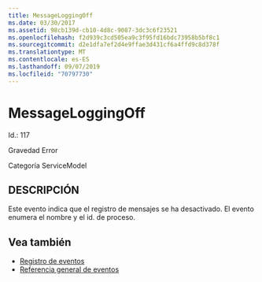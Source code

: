```yaml
---
title: MessageLoggingOff
ms.date: 03/30/2017
ms.assetid: 98cb139d-cb10-4d8c-9087-3dc3c6f23521
ms.openlocfilehash: f2d939c3cd505ea9c3f95fd16bdc73958b5bf8c1
ms.sourcegitcommit: d2e1dfa7ef2d4e9ffae3d431cf6a4ffd9c8d378f
ms.translationtype: MT
ms.contentlocale: es-ES
ms.lasthandoff: 09/07/2019
ms.locfileid: "70797730"
---
```

# <a name="messageloggingoff"></a>MessageLoggingOff
Id.: 117  
  
 Gravedad Error  
  
 Categoría ServiceModel  
  
## <a name="description"></a>DESCRIPCIÓN  
 Este evento indica que el registro de mensajes se ha desactivado. El evento enumera el nombre y el id. de proceso.  
  
## <a name="see-also"></a>Vea también

- [Registro de eventos](index.md)
- [Referencia general de eventos](events-general-reference.md)
